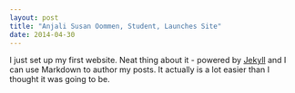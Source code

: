 ```yaml
---
layout: post
title: "Anjali Susan Oommen, Student, Launches Site"
date: 2014-04-30
---
```


I just set up my first website. Neat thing about it - powered by [Jekyll](http://jekyllrb.com) and I can use Markdown to author my posts. It actually is a lot easier than I thought it was going to be.
